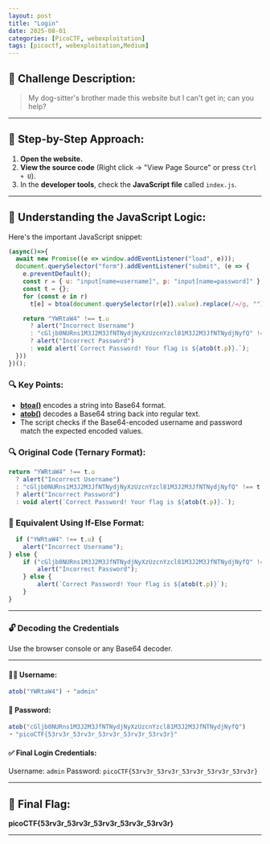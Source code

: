 ```yaml
---
layout: post
title: "Login"
date: 2025-08-01
categories: [PicoCTF, webexploitation]
tags: [picoctf, webexploitation,Medium]
---
```


## 📄 Challenge Description:
> My dog-sitter's brother made this website but I can't get in; can you help?

---

## 🚶 Step-by-Step Approach:

1. **Open the website.**
2. **View the source code** (Right click → "View Page Source" or press `Ctrl + U`).
3. In the **developer tools**, check the **JavaScript file** called `index.js`.

---

## 🧠 Understanding the JavaScript Logic:

Here's the important JavaScript snippet:

```js
(async()=>{
  await new Promise((e => window.addEventListener("load", e)));
  document.querySelector("form").addEventListener("submit", (e => {
    e.preventDefault();
    const r = { u: "input[name=username]", p: "input[name=password]" };
    const t = {};
    for (const e in r) 
      t[e] = btoa(document.querySelector(r[e]).value).replace(/=/g, "");

    return "YWRtaW4" !== t.u
      ? alert("Incorrect Username")
      : "cGljb0NURns1M3J2M3JfNTNydjNyXzUzcnYzcl81M3J2M3JfNTNydjNyfQ" !== t.p
      ? alert("Incorrect Password")
      : void alert(`Correct Password! Your flag is ${atob(t.p)}.`);
  }))
})();
```
### 🔍 Key Points:

- [**btoa()**](https://developer.mozilla.org/en-US/docs/Web/API/Window/btoa) encodes a string into Base64 format.
- [**atob()**](https://developer.mozilla.org/en-US/docs/Web/API/Window/atob) decodes a Base64 string back into regular text.
- The script checks if the Base64-encoded username and password match the expected encoded values.

### 🔍 Original Code (Ternary Format):

```js
return "YWRtaW4" !== t.u 
  ? alert("Incorrect Username") 
  : "cGljb0NURns1M3J2M3JfNTNydjNyXzUzcnYzcl81M3J2M3JfNTNydjNyfQ" !== t.p 
  ? alert("Incorrect Password") 
  : void alert(`Correct Password! Your flag is ${atob(t.p)}.`);
```
### 📝 Equivalent Using If-Else Format:
```js
  if ("YWRtaW4" !== t.u) {
    alert("Incorrect Username");
} else {
    if ("cGljb0NURns1M3J2M3JfNTNydjNyXzUzcnYzcl81M3J2M3JfNTNydjNyfQ" !== t.p) {
        alert("Incorrect Password");
    } else {
        alert(`Correct Password! Your flag is ${atob(t.p)}`);
    }
}
```
---

### 🔓 Decoding the Credentials

Use the browser console or any Base64 decoder.

---

#### 🧑‍💻 Username:

```js
atob("YWRtaW4") ➝ "admin"
```
#### 🔑 Password:

```js
atob("cGljb0NURns1M3J2M3JfNTNydjNyXzUzcnYzcl81M3J2M3JfNTNydjNyfQ")
➝ "picoCTF{53rv3r_53rv3r_53rv3r_53rv3r_53rv3r}"
```

#### ✅ Final Login Credentials:
Username: `admin`
Password: `picoCTF{53rv3r_53rv3r_53rv3r_53rv3r_53rv3r}`

---
## 🏁 Final Flag:
**picoCTF{53rv3r_53rv3r_53rv3r_53rv3r_53rv3r}**

---